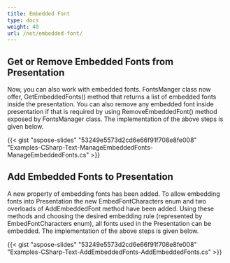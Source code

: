 ```yaml
---
title: Embedded Font
type: docs
weight: 40
url: /net/embedded-font/
---
```


## **Get or Remove Embedded Fonts from Presentation**
Now, you can also work with embedded fonts. FontsManger class now offer, GetEmbeddedFonts() method that returns a list of embedded fonts inside the presentation. You can also remove any embedded font inside presentation if that is required by using RemoveEmbeddedFont() method exposed by FontsManager class. The implementation of the above steps is given below.

{{< gist "aspose-slides" "53249e5573d2cd6e66f91f708e8fe008" "Examples-CSharp-Text-ManageEmbeddedFonts-ManageEmbeddedFonts.cs" >}}
## **Add Embedded Fonts to Presentation**
A new property of embedding fonts has been added. To allow embedding fonts into Presentation the new EmbedFontCharacters enum and two overloads of AddEmbeddedFont method have been added. Using these methods and choosing the desired embedding rule (represented by EmbedFontCharacters enum), all fonts used in the Presentation can be embedded. The implementation of the above steps is given below.

{{< gist "aspose-slides" "53249e5573d2cd6e66f91f708e8fe008" "Examples-CSharp-Text-AddEmbeddedFonts-AddEmbeddedFonts.cs" >}}
